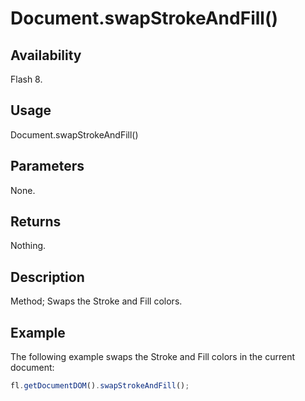 # Document.swapStrokeAndFill()

## Availability

Flash 8.

## Usage

Document.swapStrokeAndFill()

## Parameters

None.

## Returns

Nothing.

## Description

Method; Swaps the Stroke and Fill colors.

## Example

The following example swaps the Stroke and Fill colors in the current document:

```javascript
fl.getDocumentDOM().swapStrokeAndFill();
```
